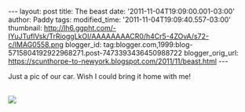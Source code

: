\-\-- layout: post title: The beast date:
\'2011-11-04T19:09:00.001-03:00\' author: Paddy tags: modified\_time:
\'2011-11-04T19:09:40.557-03:00\' thumbnail:
http://lh6.ggpht.com/-IYuJTuflVsk/TrRioggLkOI/AAAAAAAACR0/h4Cr5-4ZOvA/s72-c/IMAG0558.png
blogger\_id:
tag:blogger.com,1999:blog-5715804192922968271.post-7473393436450988722
blogger\_orig\_url:
https://scunthorpe-to-newyork.blogspot.com/2011/11/beast.html \-\--

<div>

Just a pic of our car. Wish I could bring it home with me!

\
![](http://lh6.ggpht.com/-IYuJTuflVsk/TrRioggLkOI/AAAAAAAACR0/h4Cr5-4ZOvA/IMAG0558.png)

</div>
